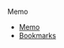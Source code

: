 Memo

* [Memo](https://github.com/HwangNara/memo/wiki/Memo)
* [Bookmarks](https://github.com/HwangNara/memo/wiki/Bookmarks)
